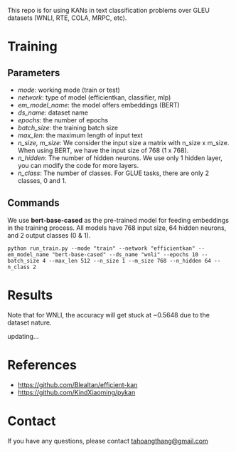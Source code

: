This repo is for using KANs in text classification problems over GLEU datasets (WNLI, RTE, COLA, MRPC, etc).

# Training
## Parameters
* *mode*: working mode (train or test)
* *network*: type of model (efficientkan, classifier, mlp)
* *em_model_name*: the model offers embeddings (BERT)
* *ds_name*: dataset name
* *epochs*: the number of epochs
* *batch_size*: the training batch size
* *max_len*: the maximum length of input text
* *n_size, m_size*: We consider the input size a matrix with n_size x m_size. When using BERT, we have the input size of 768 (1 x 768).
* *n_hidden*: The number of hidden neurons. We use only 1 hidden layer, you can modify the code for more layers.
* *n_class*: The number of classes. For GLUE tasks, there are only 2 classes, 0 and 1.

## Commands
We use **bert-base-cased** as the pre-trained model for feeding embeddings in the training process. All models have 768  input size, 64 hidden neurons, and 2 output classes (0 & 1).

```python run_train.py --mode "train" --network "efficientkan" --em_model_name "bert-base-cased" --ds_name "wnli" --epochs 10 --batch_size 4 --max_len 512 --n_size 1 --m_size 768 --n_hidden 64 --n_class 2```

# Results
Note that for WNLI, the accuracy will get stuck at ~0.5648 due to the dataset nature.

updating...

# References
* https://github.com/Blealtan/efficient-kan
* https://github.com/KindXiaoming/pykan

# Contact
If you have any questions, please contact tahoangthang@gmail.com

